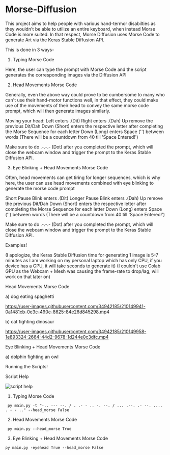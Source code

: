 # Morse-Diffusion

This project aims to help people with various hand-termor disabilties as they wouldn't be able to utilize an entire keyboard, when instead Morse Code is more suited. 
In that respect, Morse Diffusion uses Morse Code to generate Art via the Keras Stable Diffusion API.

This is done in 3 ways-

1) Typing Morse Code

Here, the user can type the prompt with Morse Code and the script generates the corresponding images via the Diffusion API

2) Head Movements Morse Code

Generally, even the above way could prove to be cumbersome to many who can't use their hand-motor functions well, in that effect, they could make use of the movements of their head to convey the same morse code prompt, which will then generate images similarly.

Moving your head:
Left enters .(Dit)
Right enters .(Dah)
Up remove the previous Dit/Dah
Down (Short) enters the respective letter after completing the Morse Sequence for each letter
Down (Long) enters Space ('\') between words (There will be a countdown from 40 till 'Space Entered!')

Make sure to do .-.-.- (Dot) after you completed the prompt, which will close the webcam window and trigger the prompt to the Keras Stable Diffusion API.

3) Eye Blinking + Head Movements Morse Code

Often, head movements can get tiring for longer sequences, which is why here, the user can use head movements combined with eye blinking to generate the morse code prompt

Short Pause Blink enters .(Dit)
Longer Pause Blink enters .(Dah)
Up remove the previous Dit/Dah
Down (Short) enters the respective letter after completing the Morse Sequence for each letter
Down (Long) enters Space ('\') between words (There will be a countdown from 40 till 'Space Entered!')

Make sure to do .-.-.- (Dot) after you completed the prompt, which will close the webcam window and trigger the prompt to the Keras Stable Diffusion API.

Examples!

(I apologize, the Keras Stable Diffusion time for generating 1 image is 5-7 minutes as I am working on my personal laptop which has only CPU, if you device has a GPU, it will take seconds to generate it)
(I couldn't use Colab GPU as the Webcam + Mesh was causing the frame-rate to drop/lag, will work on that later on)


Head Movements Morse Code

a) dog eating spaghetti


https://user-images.githubusercontent.com/34942185/210149941-0a1481cb-0e3c-490c-8625-84e26d845298.mp4


b) cat fighting dinosaur


https://user-images.githubusercontent.com/34942185/210149958-1e893324-2664-44d2-9678-1d244e0c3dfc.mp4

Eye Blinking + Head Movements Morse Code

a) dolphin fighting an owl


Running the Scripts!

Script Help

![script help](https://user-images.githubusercontent.com/34942185/210150121-7042609d-336a-4b35-aaee-fe8512da7101.png)


1) Typing Morse Code

```
 py main.py -t "-.. --- --. / . .- - .. -. --. / ... .--. .- --. .... . - - .." --head_morse False
```

2) Head Movements Morse Code

```
 py main.py --head_morse True
```

3) Eye Blinking + Head Movements Morse Code

```
py main.py -eyehead True --head_morse False
```
